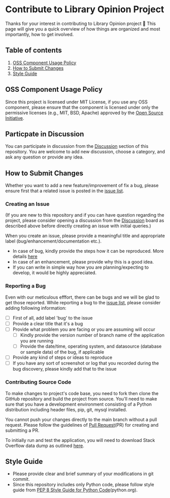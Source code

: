 # Contribute to Library Opinion Project

Thanks for your interest in contributing to Library Opinion project 🎉 This page will give you a quick
overview of how things are organized and most importantly, how to get involved.

## Table of contents

1. [OSS Component Usage Policy](#oss-component-usage-policy)
2. [How to Submit Changes](#how-to-submit-changes)
3. [Style Guide](#style-guide)

## OSS Component Usage Policy
Since this project is licensed under MIT License, if you use any OSS component, 
please ensure that the component is licensed under only the permissive licenses
(e.g., MIT, BSD, Apache) approved by the [Open Source Initiative](https://opensource.org/licenses).

## Particpate in Discussion
You can participate in discussion from the [Discussion](https://github.com/minaoar/library-version-wise-opinion-extration/discussions) section 
of this repository. You are welcome to add new discussion, choose a category, and ask any question or provide any idea.

## How to Submit Changes
Whether you want to add a new feature/improvement of fix a bug,
please ensure first that a related issue is posted in the [issue list](https://github.com/minaoar/library-version-wise-opinion-extration/issues).

### Creating an Issue
(If you are new to this repository and if you can have question regarding the project, please consider opening a discussion 
from the [Discussion](https://github.com/minaoar/library-version-wise-opinion-extration/discussions) board as described above before directly creating an issue with initial queries.)

When you create an issue, please provide a meaningful title and appropriate 
label (bug/enhancement/documentation etc.). 
- In case of bug, kindly provide the steps how it can be reproduced. More details [here](#reporting-a-bug)
- In case of an enhancement, please provide why this is a good idea.
- If you can write in simple way how you are planning/expecting to develop,
it would be highly appreciated.

### Reporting a Bug
Even with our meticulous efffort, there can be bugs and we will be glad to get those reported.
While reporting a bug to the [issue list](https://github.com/minaoar/library-version-wise-opinion-extration/issues), please consider adding following information:
- [ ] First of all, add label 'bug' to the issue
- [ ] Provide a clear title that it's a bug
- [ ] Provide what problem you are facing or you are assuming will occur
  - [ ] Kindly provide the version number of branch name of the application you are running
  - [ ] Provide the date/time, operating system, and datasource (database or sample data) of the bug, if applicable 
- [ ] Provide any kind of steps or ideas to reproduce
- [ ] If you have any sort of screenshot or log that you recorded during the bug discovery, please kindly add that to the issue

### Contributing Source Code
To make changes to project's code base, you need to fork then clone the GitHub 
repository and build the project from source. You'll need to make sure that 
you have a development environment consisting of a Python distribution 
including header files, pip, git, mysql installed. 

You cannot push your changes directly to the main branch without a pull request.
Please follow the guidelines of [Pull Request](https://docs.github.com/en/pull-requests/collaborating-with-pull-requests/proposing-changes-to-your-work-with-pull-requests/about-pull-requests)(PR) for creating and submitting a PR.

To initially run and test the application, you will need to download Stack Overflow 
data dump as outlined [here](https://gist.github.com/minaoar/aafd5f97d15a1aad8ccdb650ba2d4d49).


## Style Guide
- Please provide clear and brief summary of your modifications in git commit.
- Since this repository includes only Python code, please follow style guide from 
[PEP 8 Style Guide for Python Code](https://peps.python.org/pep-0008/)(python.org).
